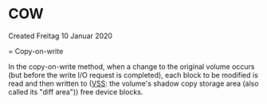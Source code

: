 # COW
Created Freitag 10 Januar 2020

= Copy-on-write

In the copy-on-write method, when a change to the original volume occurs (but before the write I/O request is completed), each block to be modified is read and then written to ([VSS](../Software/Windows/Services/Volume_Shadow_Copy.md): the volume's shadow copy storage area (also called its "diff area")) free device blocks.

